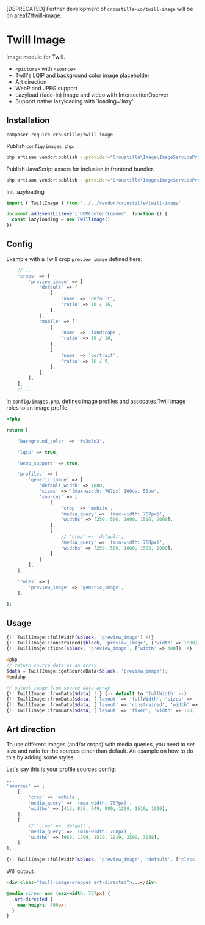 [DEPRECATED] Further development of `croustille-io/twill-image` will be on [area17/twill-image](https://github.com/area17/twill-image).

# Twill Image

Image module for Twill.

- `<picture>` with `<source>`
- Twill's LQIP and background color image placeholder
- Art direction
- WebP and JPEG support
- Lazyload (fade-in) image and video with IntersectionOserver
- Support native lazyloading with `loading='lazy'

## Installation

```
composer require croustille/twill-image
```

Publish `config/images.php`.

```bash
php artisan vendor:publish --provider="Croustille\Image\ImageServiceProvider" --tag=config
```

Publish JavaScript assets for inclusion in frontend bundler.

```bash
php artisan vendor:publish --provider="Croustille\Image\ImageServiceProvider" --tag=js
```

Init lazyloading

```js
import { TwillImage } from '../../vendor/croustille/twill-image'

document.addEventListener('DOMContentLoaded', function () {
  const lazyloading = new TwillImage()
})
```

## Config

Example with a Twill crop `preview_image` defined here:

```php
    // ...
    'crops' => [
        'preview_image' => [
            'default' => [
                [
                    'name' => 'default',
                    'ratio' => 10 / 16,
                ],
            ],
            'mobile' => [
                [
                    'name' => 'landscape',
                    'ratio' => 10 / 16,
                ],
                [
                    'name' => 'portrait',
                    'ratio' => 16 / 9,
                ],
            ],
        ],
    ],
    // ...
```

In `config/images.php`, defines image profiles and assocates Twill image roles to an image profile.

```php
<?php

return [

    'background_color' => '#e3e3e3',

    'lqip' => true,

    'webp_support' => true,

    'profiles' => [
        'generic_image' => [
            'default_width' => 1000,
            'sizes' => '(max-width: 767px) 100vw, 50vw',
            'sources' => [
                [
                    'crop' => 'mobile',
                    'media_query' => '(max-width: 767px)',
                    'widths' => [250, 500, 1000, 1500, 2000],
                ],
                [
                    // 'crop' => 'default',
                    'media_query' => '(min-width: 768px)',
                    'widths' => [250, 500, 1000, 1500, 2000],
                ]
            ]
        ],
    ],

    'roles' => [
        'preview_image' => 'generic_image',
    ],

];
```

## Usage

```php
{!! TwillImage::fullWidth($block, 'preview_image') !!}
{!! TwillImage::constrained($block, 'preview_image', ['width' => 1000]) !!}
{!! TwillImage::fixed($block, 'preview_image', ['width' => 400]) !!}

@php
// return source data as an array
$data = TwillImage::getSourceData($block, 'preview_image');
@endphp

// output image from source data array
{!! TwillImage::fromData($data) !!} {-- default to 'fullWidth' --}
{!! TwillImage::fromData($data, ['layout' => 'fullWidth', 'sizes' => '(max-width: 400px) 100vw, 50vw']) !!}
{!! TwillImage::fromData($data, ['layout' => 'constrained', 'width' => 400]) !!}
{!! TwillImage::fromData($data, ['layout' => 'fixed', 'width' => 100, 'height' => 150]) !!}
```

## Art direction

To use different images (and/or crops) with media queries, you need to set size and ratio for the sources other than default. An example on how to do this by adding some styles.

Let's say this is your profile sources config:

```php
...
'sources' => [
    [
        'crop' => 'mobile',
        'media_query' => '(max-width: 767px)',
        'widths' => [413, 826, 649, 989, 1299, 1519, 1919],
    ],
    [
        // 'crop' => 'default',
        'media_query' => '(min-width: 768px)',
        'widths' => [989, 1299, 1519, 1919, 2599, 3038],
    ]
],
```

```php
{!! TwillImage::fullWidth($block, 'preview_image', 'default', ['class' => 'art-directed']) !!}
```

Will output:

```html
<div class="twill-image-wrapper art-directed">...</div>
```

```css
@media screen and (max-width: 767px) {
  .art-directed {
    max-height: 400px;
  }
}
```
